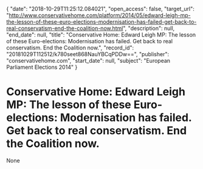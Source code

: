 {
  "date": "2018-10-29T11:25:12.084021", 
  "open_access": false, 
  "target_url": "http://www.conservativehome.com/platform/2014/05/edward-leigh-mp-the-lesson-of-these-euro-elections-modernisation-has-failed-get-back-to-real-conservatism-end-the-coalition-now.html", 
  "description": null, 
  "end_date": null, 
  "title": "Conservative Home: Edward Leigh MP: The lesson of these Euro-elections: Modernisation has failed. Get back to real conservatism. End the Coalition now.", 
  "record_id": "20181029T112512/k780seet868NauYBCqPDDw==", 
  "publisher": "conservativehome.com", 
  "start_date": null, 
  "subject": "European Parliament Elections 2014"
}

# Conservative Home: Edward Leigh MP: The lesson of these Euro-elections: Modernisation has failed. Get back to real conservatism. End the Coalition now.

None
